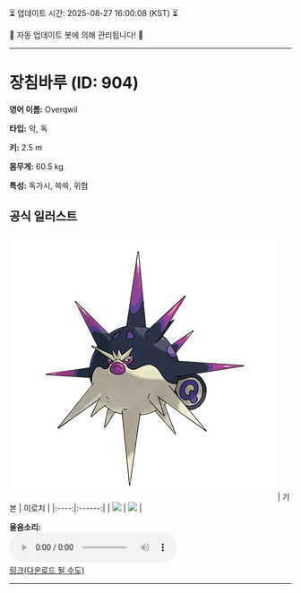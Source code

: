 
⏳ 업데이트 시간: 2025-08-27 16:00:08 (KST) ⏳

🤖 자동 업데이트 봇에 의해 관리됩니다! 🤖

---

# 장침바루 (ID: 904)
**영어 이름:** Overqwil

**타입:** 악, 독

**키:** 2.5 m

**몸무게:** 60.5 kg

**특성:** 독가시, 쓱쓱, 위협

## 공식 일러스트
![](https://raw.githubusercontent.com/PokeAPI/sprites/master/sprites/pokemon/other/official-artwork/904.png)
| 기본 | 이로치 |
|:----:|:------:|
| <img src="http://play.pokemonshowdown.com/sprites/ani/overqwil.gif" width="200"> | <img src="http://play.pokemonshowdown.com/sprites/ani-shiny/overqwil.gif" width="200"> |

**울음소리:**<br><audio controls src="https://raw.githubusercontent.com/PokeAPI/cries/main/cries/pokemon/latest/904.ogg"></audio><br> [링크(다운로드 될 수도)](https://raw.githubusercontent.com/PokeAPI/cries/main/cries/pokemon/latest/904.ogg)


---

